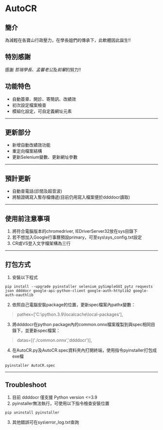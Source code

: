 # AutoCR

## 簡介
為減輕在各寶山行政壓力，在學長姐們的傳承下，此軟體因此誕生!!

## 特別感謝
感謝 *哲瑞學長、孟馨老公*及*前輩*的努力!!

## 功能特色
* 自動簽章、開診、寄簡訊、改績效
* 初次設定檔案檢查
* 模組化設定，可自定義網址元素
------
## 更新部分
* 新增自動改績效功能
* 重定向檔案結構
* 更新Selenium變數、更新網址參數
------
## 預計更新
* 自動查電話(診間及超音波)
* 將驗證碼寫入暫存檔傳遞(目前仍用寫入檔案便於ddddocr讀取)
------
## 使用前注意事項
1. 將符合電腦版本的chromedriver, IEDriverServer32放在sys目錄下
2. 若不想加入Google行事曆預設primary，可至sys\\sys_config.txt設定
3. CR或VS登入文字檔架構為三行
------
## 打包方式
1. 安裝以下程式
```
pip install --upgrade pyinstaller selenium pySimpleGUI pytz requests json ddddocr google-api-python-client google-auth-httplib2 google-auth-oauthlib
```
2. 依照自己電腦安裝package的位置，更新spec檔案內pathx變數：
> pathex=['C:\\python.3.9\\localcache\\local-packages'],
3. 將ddddocr在python package內的common.onnx檔案複製到與spec相同目錄下，並更新spec檔案：
> datas=[('./common.onnx','ddddocr')],
4. 在AutoCR.py及AutoCR.spec資料夾內打開終端，使用指令pyinstaller打包成exe檔
```
pyinstaller AutoCR.spec
```
------
## Troubleshoot
1. 目前 ddddocr 僅支援 Python version <=3.9
2. pyinstaller無法執行，可使用以下指令檢查安裝位置
```
pip uninstall pyinstaller
```
3. 其他錯誤可在sys\\error_log.txt查詢
